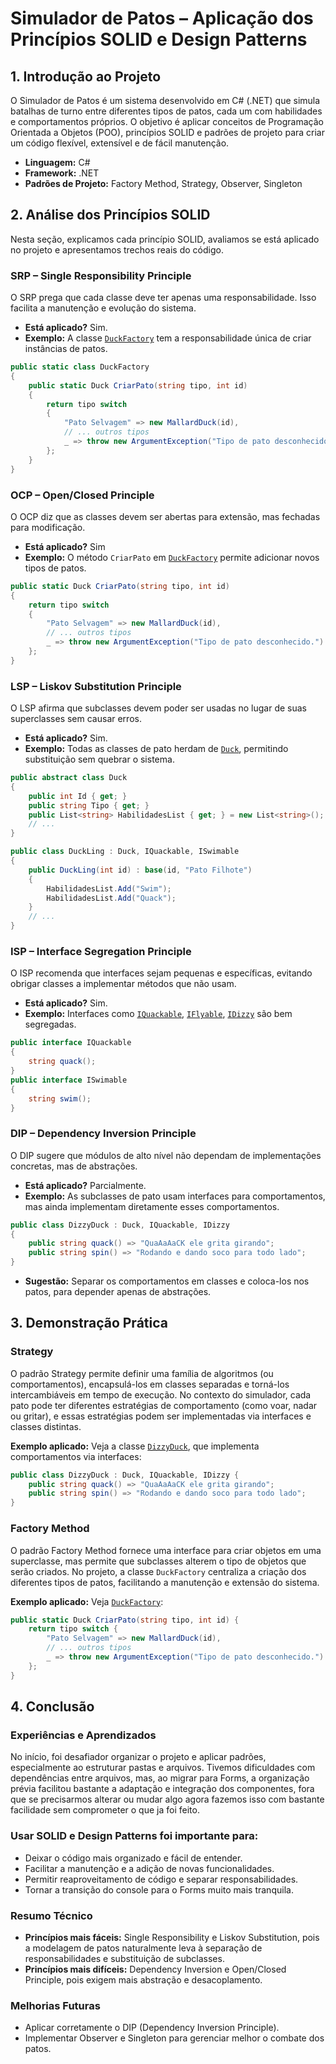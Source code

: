 # Simulador de Patos – Aplicação dos Princípios SOLID e Design Patterns

## 1. Introdução ao Projeto

O Simulador de Patos é um sistema desenvolvido em C# (.NET) que simula batalhas de turno entre diferentes tipos de patos, cada um com habilidades e comportamentos próprios. O objetivo é aplicar conceitos de Programação Orientada a Objetos (POO), princípios SOLID e padrões de projeto para criar um código flexível, extensível e de fácil manutenção.

- **Linguagem:** C#
- **Framework:** .NET
- **Padrões de Projeto:** Factory Method, Strategy, Observer, Singleton

## 2. Análise dos Princípios SOLID

Nesta seção, explicamos cada princípio SOLID, avaliamos se está aplicado no projeto e apresentamos trechos reais do código.

### SRP – Single Responsibility Principle

O SRP prega que cada classe deve ter apenas uma responsabilidade. Isso facilita a manutenção e evolução do sistema.

- **Está aplicado?** Sim.
- **Exemplo:** A classe [`DuckFactory`](Simulador-de-Patos-Forms/Simulador-de-Patos/Services/DuckFactory.cs) tem a responsabilidade única de criar instâncias de patos.

```csharp
public static class DuckFactory
{
    public static Duck CriarPato(string tipo, int id)
    {
        return tipo switch
        {
            "Pato Selvagem" => new MallardDuck(id),
            // ... outros tipos
            _ => throw new ArgumentException("Tipo de pato desconhecido.")
        };
    }
}
```

### OCP – Open/Closed Principle

O OCP diz que as classes devem ser abertas para extensão, mas fechadas para modificação.

- **Está aplicado?** Sim
- **Exemplo:** O método `CriarPato` em [`DuckFactory`](Simulador-de-Patos-Forms/Simulador-de-Patos/Services/DuckFactory.cs) permite adicionar novos tipos de patos.

```csharp
public static Duck CriarPato(string tipo, int id)
{
    return tipo switch
    {
        "Pato Selvagem" => new MallardDuck(id),
        // ... outros tipos
        _ => throw new ArgumentException("Tipo de pato desconhecido.")
    };
}
```

### LSP – Liskov Substitution Principle

O LSP afirma que subclasses devem poder ser usadas no lugar de suas superclasses sem causar erros.

- **Está aplicado?** Sim.
- **Exemplo:** Todas as classes de pato herdam de [`Duck`](Simulador-de-Patos-Forms/Simulador-de-Patos/Models/Duck.cs), permitindo substituição sem quebrar o sistema.

```csharp
public abstract class Duck
{
    public int Id { get; }
    public string Tipo { get; }
    public List<string> HabilidadesList { get; } = new List<string>();
    // ...
}

public class DuckLing : Duck, IQuackable, ISwimable
{
    public DuckLing(int id) : base(id, "Pato Filhote")
    {
        HabilidadesList.Add("Swim");
        HabilidadesList.Add("Quack");
    }
    // ...
}
```

### ISP – Interface Segregation Principle

O ISP recomenda que interfaces sejam pequenas e específicas, evitando obrigar classes a implementar métodos que não usam.

- **Está aplicado?** Sim.
- **Exemplo:** Interfaces como [`IQuackable`](Simulador-de-Patos-Forms/Simulador-de-Patos/Interfaces/IQuackable.cs), [`IFlyable`](Simulador-de-Patos-Forms/Simulador-de-Patos/Interfaces/IFlyable.cs), [`IDizzy`](Simulador-de-Patos-Forms/Simulador-de-Patos/Interfaces/IDizzy.cs) são bem segregadas.

```csharp
public interface IQuackable
{
    string quack();
}
public interface ISwimable
{
    string swim();
}
```

### DIP – Dependency Inversion Principle

O DIP sugere que módulos de alto nível não dependam de implementações concretas, mas de abstrações.

- **Está aplicado?** Parcialmente.
- **Exemplo:** As subclasses de pato usam interfaces para comportamentos, mas ainda implementam diretamente esses comportamentos.

```csharp
public class DizzyDuck : Duck, IQuackable, IDizzy
{
    public string quack() => "QuaAaAaCK ele grita girando";
    public string spin() => "Rodando e dando soco para todo lado";
}
```

- **Sugestão:** Separar os comportamentos em classes e coloca-los nos patos, para depender apenas de abstrações.

## 3. Demonstração Prática

### Strategy

O padrão Strategy permite definir uma família de algoritmos (ou comportamentos), encapsulá-los em classes separadas e torná-los intercambiáveis em tempo de execução. No contexto do simulador, cada pato pode ter diferentes estratégias de comportamento (como voar, nadar ou gritar), e essas estratégias podem ser implementadas via interfaces e classes distintas.

**Exemplo aplicado:**
Veja a classe [`DizzyDuck`](Simulador-de-Patos-Forms/Simulador-de-Patos/Models/DizzyDuck.cs), que implementa comportamentos via interfaces:

```csharp
public class DizzyDuck : Duck, IQuackable, IDizzy {
    public string quack() => "QuaAaAaCK ele grita girando";
    public string spin() => "Rodando e dando soco para todo lado";
}
```

### Factory Method

O padrão Factory Method fornece uma interface para criar objetos em uma superclasse, mas permite que subclasses alterem o tipo de objetos que serão criados. No projeto, a classe `DuckFactory` centraliza a criação dos diferentes tipos de patos, facilitando a manutenção e extensão do sistema.

**Exemplo aplicado:**
Veja [`DuckFactory`](Simulador-de-Patos-Forms/Simulador-de-Patos/Services/DuckFactory.cs):

```csharp
public static Duck CriarPato(string tipo, int id) {
    return tipo switch {
        "Pato Selvagem" => new MallardDuck(id),
        // ... outros tipos
        _ => throw new ArgumentException("Tipo de pato desconhecido.")
    };
}
```

## 4. Conclusão

### Experiências e Aprendizados

No início, foi desafiador organizar o projeto e aplicar padrões, especialmente ao estruturar pastas e arquivos. Tivemos dificuldades com dependências entre arquivos, mas, ao migrar para Forms, a organização prévia facilitou bastante a adaptação e integração dos componentes, fora que se precisarmos alterar ou mudar algo agora fazemos isso com bastante facilidade sem comprometer o que ja foi feito.

### Usar SOLID e Design Patterns foi importante para:

- Deixar o código mais organizado e fácil de entender.
- Facilitar a manutenção e a adição de novas funcionalidades.
- Permitir reaproveitamento de código e separar responsabilidades.
- Tornar a transição do console para o Forms muito mais tranquila.

### Resumo Técnico

- **Princípios mais fáceis:** Single Responsibility e Liskov Substitution, pois a modelagem de patos naturalmente leva à separação de responsabilidades e substituição de subclasses.
- **Princípios mais difíceis:** Dependency Inversion e Open/Closed Principle, pois exigem mais abstração e desacoplamento.

### Melhorias Futuras

- Aplicar corretamente o DIP (Dependency Inversion Principle).
- Implementar Observer e Singleton para gerenciar melhor o combate dos patos.
